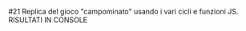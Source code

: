 <p> #21 Replica del gioco "campominato" usando i vari cicli e funzioni JS. RISULTATI IN CONSOLE </p>
 
